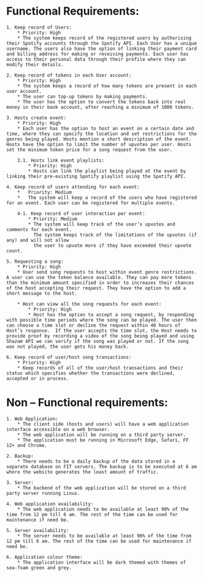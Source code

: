 # Functional Requirements:
	1. Keep record of Users:
        * Priority: High
        * The system keeps record of the registered users by authorising their Spotify accounts through the Spotify API. Each User has a unique username. The users also have the option of linking their payment card and billing address for making or receiving payments. Each user has access to their personal data through their profile where they can modify their details.

	2. Keep record of tokens in each User account:
        * Priority: High
        * The system keeps a record of how many tokens are present in each user account.
        * The user can top-up tokens by making payments.
        * The user has the option to convert the tokens back into real money in their bank account, after reaching a minimum of 1000 tokens.

	3. Hosts create event:
        * Priority: High
        * Each user has the option to host an event on a certain date and time, where they can specify the location and set restrictions for the genres being played. Hosts mention a short description of the event. Hosts have the option to limit the number of upvotes per user. Hosts set the minimum token price for a song request from the user.

        3.1. Hosts link event playlists:
            * Priority: High
            * Hosts can link the playlist being played at the event by linking their pre-existing Spotify playlist using the Spotify API.

	4. Keep record of users attending for each event:
		*	Priority: Medium
		*	The system will keep a record of the users who have registered for an event. Each user can be registered for multiple events.

		4-1. Keep record of user interaction per event:
			* Priority: Medium
			* The system will keep track of the user’s upvotes and comments for each event.
		      The system keeps track of the limitations of the upvotes (if any) and will not allow
		      the user to upvote more if they have exceeded their upvote count.

	5. Requesting a song:
		* Priority: High
		* User send song requests to host within event genre restrictions. A user can use the token balance available. They can pay more tokens than the minimum amount specified in order to increases their chances of the host accepting their request. They have the option to add a short message to the host.

		* Host can view all the song requests for each event:
			* Priority: High
			* Host has the option to accept a song request, by responding with possible time periods where the song can be played. The user then can choose a time slot or decline the request within 48 hours of Host’s response.  If the user accepts the time slot, the Host needs to provide proof by recording a video of the song being played and using Shazam API we can verify if the song was played or not. If the song was not played, the user gets his money back.
	
    6. Keep record of user/host song transactions:
		* Priority: High
		* Keep records of all of the user/host transactions and their status which specifies whether the transactions were declined, accepted or in process.

# Non – Functional requirements:
	1. Web Application:
		* The client side (hosts and users) will have a web application interface accessible on a web browser.
		* The web application will be running on a third party server.
		* The application must be running in Microsoft Edge, Safari, FF 12+ and Chrome.

	2. Backup:
		* There needs to be a daily backup of the data stored in a separate database on FIT servers. The backup is to be executed at 6 am where the website generates the least amount of traffic.

	3. Server:
		* The backend of the web application will be stored on a third party server running Linux.

	4. Web application availability:
		* The web application needs to be available at least 90% of the time from 12 pm till 6 am. The rest of the time can be used for maintenance if need be.

	5. Server availability:
		* The server needs to be available at least 90% of the time from 12 pm till 6 am. The rest of the time can be used for maintenance if need be.

	6. Application colour theme:
		* The application interface will be dark themed with themes of sea-foam green and grey.

